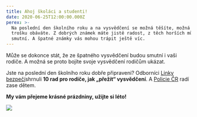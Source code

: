 ```yaml
---
title: Ahoj školáci a studenti!
date: 2020-06-25T12:00:00.000Z
perex: >-
  Na poslední den školního roku a na vysvědčení se možná těšíte, možná se ho
  trošku obáváte. Z dobrých známek máte jistě radost, z těch horších můžete být
  smutní. A špatné známky vás mohou trápit ještě víc.
---
```




Může se dokonce stát, že ze špatného vysvědčení budou smutní i vaši rodiče. A možná se proto bojíte svoje vysvědčení rodičům ukázat.



Jste na poslední den školního roku dobře připraveni? Odborníci [Linky bezpečí](https://blog.linkabezpeci.cz/10-rad-pro-rodice-jak-prezit-vysvedceni/)shrnuli **10 rad pro rodiče, jak „přežít“ vysvědčení**. A [Policie ČR](https://www.policie.cz/clanek/pololetni-vysvedceni-vyvolava-v-detech-strach.aspx) radí zase dětem.



**My vám přejeme krásné prázdniny, užijte si léto!** 



![](/media/vysveceni_01.png.png) 


